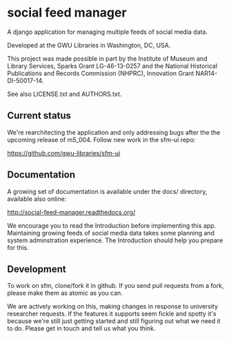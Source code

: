 social feed manager
===================

A django application for managing multiple feeds of social media data.

Developed at the GWU Libraries in Washington, DC, USA.

This project was made possible in part by the Institute of Museum and
Library Services, Sparks Grant LG-46-13-0257 and the National 
Historical Publications and Records Commission (NHPRC), Innovation Grant
NAR14-DI-50017-14.

See also LICENSE.txt and AUTHORS.txt.

Current status
--------------

We're rearchitecting the application and only addressing bugs after the 
the upcoming release of m5_004. Follow new work in the sfm-ui repo:

  https://github.com/gwu-libraries/sfm-ui 


Documentation
-------------

A growing set of documentation is available under the docs/ directory,
available also online:

  http://social-feed-manager.readthedocs.org/

We encourage you to read the Introduction before implementing this app.
Maintaining growing feeds of social media data takes some planning
and system adminstration experience.  The Introduction should help you
prepare for this.


Development
-----------

To work on sfm, clone/fork it in github.  If you send pull requests from
a fork, please make them as atomic as you can.

We are actively working on this, making changes in response to university
researcher requests.  If the features it supports seem fickle and spotty
it's because we're still just getting started and still figuring out
what we need it to do.  Please get in touch and tell us what you think.
